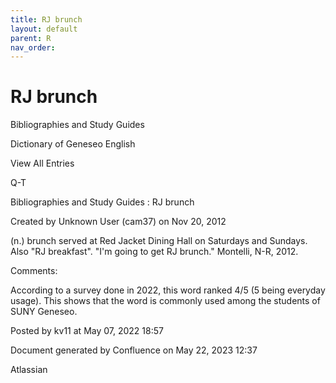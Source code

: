 ```yaml
---
title: RJ brunch
layout: default
parent: R
nav_order:
---
```


# RJ brunch

Bibliographies and Study Guides

Dictionary of Geneseo English

View All Entries

Q-T

Bibliographies and Study Guides : RJ brunch

Created by  Unknown User (cam37) on Nov 20, 2012

(n.) brunch served at Red Jacket Dining Hall on Saturdays and Sundays. Also &quot;RJ breakfast&quot;. &quot;I'm going to get RJ brunch.&quot; Montelli, N-R, 2012.

Comments:

According to a survey done in 2022, this word ranked 4/5 (5 being everyday usage). This shows that the word is commonly used among the students of SUNY Geneseo. 

Posted by kv11 at May 07, 2022 18:57

Document generated by Confluence on May 22, 2023 12:37

Atlassian
